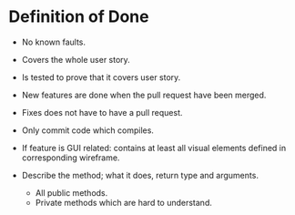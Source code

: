 # Definition of Done
- No known faults.
- Covers the whole user story.
- Is tested to prove that it covers user story.
- New features are done when the pull request have been merged.
- Fixes does not have to have a pull request.
- Only commit code which compiles.
- If feature is GUI related: contains at least all visual elements defined in corresponding wireframe.

- Describe the method; what it does, return type and arguments.
	- All public methods.
	- Private methods which are hard to understand.


